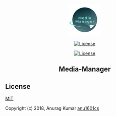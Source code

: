 <p align="center">
<a href="http://github.com/anu1601cs/" target="_blank" rel="noopener noreferrer">
<img width="100" src="public/img/icons/logo.png" alt="Media Manager logo">
</a>
</p>

<p align="center">
<a href="http://github.com/anu1601cs/"><img src="https://img.shields.io/npm/l/vue.svg" alt="License"></a>
</p>

<p align="center">
<a href="http://github.com/anu1601cs/"><img src="https://travis-ci.org/Anu1601CS/media-manager.svg?branch=master" alt="License"></a>
</p>

<h2 align="center">Media-Manager</h2>

## License

[MIT](http://opensource.org/licenses/MIT)

Copyright (c) 2018, Anurag Kumar [anu1601cs](http://github.com/anu1601cs/)
